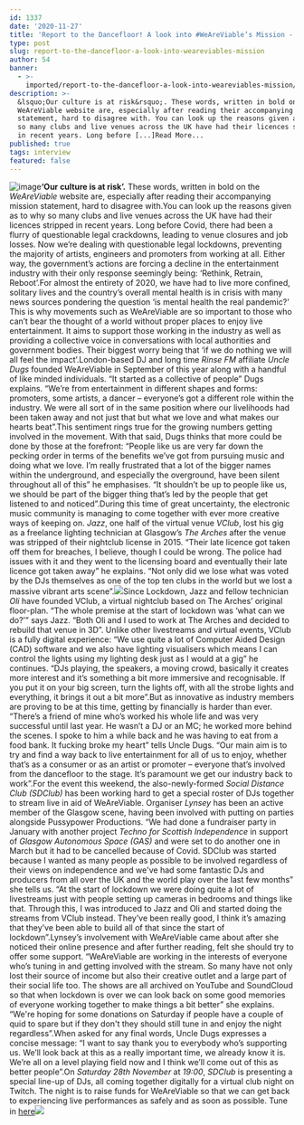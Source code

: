 ```yaml
---
id: 1337
date: '2020-11-27'
title: 'Report to the Dancefloor! A look into #WeAreViable’s Mission - Loose Lips'
type: post
slug: report-to-the-dancefloor-a-look-into-weareviables-mission
author: 54
banner:
  - >-
    imported/report-to-the-dancefloor-a-look-into-weareviables-mission/image1337.jpeg
description: >-
  &lsquo;Our culture is at risk&rsquo;. These words, written in bold on the
  WeAreViable website are, especially after reading their accompanying mission
  statement, hard to disagree with. You can look up the reasons given as to why
  so many clubs and live venues across the UK have had their licences stripped
  in recent years. Long before [...]Read More...
published: true
tags: interview
featured: false
---
```

![image](../imported/report-to-the-dancefloor-a-look-into-weareviables-mission/image1337.jpeg)**‘Our culture is at risk’.** These words, written in bold on the _WeAreViable_ website are, especially after reading their accompanying mission statement, hard to disagree with.You can look up the reasons given as to why so many clubs and live venues across the UK have had their licences stripped in recent years. Long before Covid, there had been a flurry of questionable legal crackdowns, leading to venue closures and job losses. Now we’re dealing with questionable legal lockdowns, preventing the majority of artists, engineers and promoters from working at all. Either way, the government’s actions are forcing a decline in the entertainment industry with their only response seemingly being: ‘Rethink, Retrain, Reboot’.For almost the entirety of 2020, we have had to live more confined, solitary lives and the country’s overall mental health is in crisis with many news sources pondering the question ‘is mental health the real pandemic?’ This is why movements such as WeAreViable are so important to those who can’t bear the thought of a world without proper places to enjoy live entertainment. It aims to support those working in the industry as well as providing a collective voice in conversations with local authorities and government bodies. Their biggest worry being that ‘if we do nothing we will all feel the impact’.London-based DJ and long time _Rinse FM_ affiliate _Uncle Dugs_ founded WeAreViable in September of this year along with a handful of like minded individuals. “It started as a collective of people” Dugs explains. “We’re from entertainment in different shapes and forms: promoters, some artists, a dancer – everyone’s got a different role within the industry. We were all sort of in the same position where our livelihoods had been taken away and not just that but what we love and what makes our hearts beat”.This sentiment rings true for the growing numbers getting involved in the movement. With that said, Dugs thinks that more could be done by those at the forefront: “People like us are very far down the pecking order in terms of the benefits we’ve got from pursuing music and doing what we love. I’m really frustrated that a lot of the bigger names within the underground, and especially the overground, have been silent throughout all of this” he emphasises. “It shouldn’t be up to people like us, we should be part of the bigger thing that’s led by the people that get listened to and noticed”.During this time of great uncertainty, the electronic music community is managing to come together with ever more creative ways of keeping on. _Jazz_, one half of the virtual venue _VClub_, lost his gig as a freelance lighting technician at Glasgow’s _The Arches_ after the venue was stripped of their nightclub license in 2015. “Their late licence got taken off them for breaches, I believe, though I could be wrong. The police had issues with it and they went to the licensing board and eventually their late licence got taken away” he explains. “Not only did we lose what was voted by the DJs themselves as one of the top ten clubs in the world but we lost a massive vibrant arts scene”.![](/wp-content/uploads/live/img/wysiwyg/5fc12b4ee8e63.jpg)Since Lockdown, Jazz and fellow technician _Oli_ have founded VClub, a virtual nightclub based on The Arches’ original floor-plan. “The whole premise at the start of lockdown was ‘what can we do?’” says Jazz. “Both Oli and I used to work at The Arches and decided to rebuild that venue in 3D”. Unlike other livestreams and virtual events, VClub is a fully digital experience: “We use quite a lot of Computer Aided Design (CAD) software and we also have lighting visualisers which means I can control the lights using my lighting desk just as I would at a gig” he continues. “DJs playing, the speakers, a moving crowd, basically it creates more interest and it’s something a bit more immersive and recognisable. If you put it on your big screen, turn the lights off, with all the strobe lights and everything, it brings it out a bit more”.But as innovative as industry members are proving to be at this time, getting by financially is harder than ever. “There’s a friend of mine who’s worked his whole life and was very successful until last year. He wasn’t a DJ or an MC; he worked more behind the scenes. I spoke to him a while back and he was having to eat from a food bank. It fucking broke my heart” tells Uncle Dugs. “Our main aim is to try and find a way back to live entertainment for all of us to enjoy, whether that’s as a consumer or as an artist or promoter – everyone that’s involved from the dancefloor to the stage. It’s paramount we get our industry back to work”.For the event this weekend, the also-newly-formed _Social Distance Club (SDClub)_ has been working hard to get a special roster of DJs together to stream live in aid of WeAreViable. Organiser _Lynsey_ has been an active member of the Glasgow scene, having been involved with putting on parties alongside Pussypower Productions. “We had done a fundraiser party in January with another project _Techno for Scottish Independence_ in support of _Glasgow Autonomous Space (GAS)_ and were set to do another one in March but it had to be cancelled because of Covid. SDClub was started because I wanted as many people as possible to be involved regardless of their views on independence and we've had some fantastic DJs and producers from all over the UK and the world play over the last few months” she tells us. “At the start of lockdown we were doing quite a lot of livestreams just with people setting up cameras in bedrooms and things like that. Through this, I was introduced to Jazz and Oli and started doing the streams from VClub instead. They’ve been really good, I think it’s amazing that they’ve been able to build all of that since the start of lockdown”.Lynsey’s involvement with WeAreViable came about after she noticed their online presence and after further reading, felt she should try to offer some support. “WeAreViable are working in the interests of everyone who’s tuning in and getting involved with the stream. So many have not only lost their source of income but also their creative outlet and a large part of their social life too. The shows are all archived on YouTube and SoundCloud so that when lockdown is over we can look back on some good memories of everyone working together to make things a bit better” she explains. “We're hoping for some donations on Saturday if people have a couple of quid to spare but if they don't they should still tune in and enjoy the night regardless”.When asked for any final words, Uncle Dugs expresses a concise message: “I want to say thank you to everybody who’s supporting us. We’ll look back at this as a really important time, we already know it is. We’re all on a level playing field now and I think we’ll come out of this as better people”.On _Saturday 28th November_ at _19:00_, _SDClub_ is presenting a special line-up of DJs, all coming together digitally for a virtual club night on Twitch. The night is to raise funds for WeAreViable so that we can get back to experiencing live performances as safely and as soon as possible. Tune in [here](http://www.twitch.tv/veeclub)![](/wp-content/uploads/live/img/wysiwyg/5fc12c122d577.jpg)